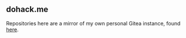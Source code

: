 ## dohack.me

Repositories here are a mirror of my own personal Gitea instance, found [here](https://git.diffusehyperion.com/dohack.me).
